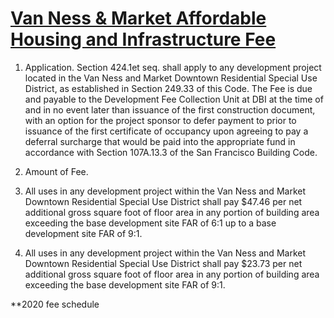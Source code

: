 # [Van Ness & Market Affordable Housing and Infrastructure Fee](http://library.amlegal.com/nxt/gateway.dll/California/planning/article4developmentimpactfeesandprojectr?f=templates$fn=default.htm$3.0$vid=amlegal:sanfrancisco_ca$anc=JD_424)

1. Application. Section 424.1et seq. shall apply to any development project located in the Van Ness and Market Downtown Residential Special Use District, as established in Section 249.33 of this Code. The Fee is due and payable to the Development Fee Collection Unit at DBI at the time of and in no event later than issuance of the first construction document, with an option for the project sponsor to defer payment to prior to issuance of the first certificate of occupancy upon agreeing to pay a deferral surcharge that would be paid into the appropriate fund in accordance with Section 107A.13.3 of the San Francisco Building Code.

2. Amount of Fee.

  1. All uses in any development project within the Van Ness and Market Downtown Residential Special Use District shall pay $47.46 per net additional gross square foot of floor area in any portion of building area exceeding the base development site FAR of 6:1 up to a base development site FAR of 9:1.

  2. All uses in any development project within the Van Ness and Market Downtown Residential Special Use District shall pay $23.73 per net additional gross square foot of floor area in any portion of building area exceeding the base development site FAR of 9:1.

**2020 fee schedule

